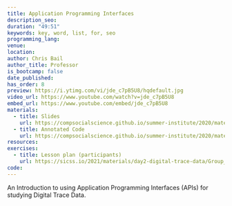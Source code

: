 ```yaml
---
title: Application Programming Interfaces
description_seo:
duration: "49:51"
keywords: key, word, list, for, seo
programming_lang:
venue:
location:
author: Chris Bail
author_title: Professor
is_bootcamp: false
date_published:
has_order: 8
preview: https://i.ytimg.com/vi/jde_c7pB5U8/hqdefault.jpg
video_url: https://www.youtube.com/watch?v=jde_c7pB5U8
embed_url: https://www.youtube.com/embed/jde_c7pB5U8
materials:
  - title: Slides
    url: https://compsocialscience.github.io/summer-institute/2020/materials/day2-digital-trace-data/apis/Rpres/APIs.html
  - title: Annotated Code
    url: https://compsocialscience.github.io/summer-institute/2020/materials/day2-digital-trace-data/apis/rmarkdown/Application_Programming_interfaces.html
resources:
exercises:
  - title: Lesson plan (participants)
    url: https://sicss.io/2021/materials/day2-digital-trace-data/Group_Exercise_Day_2.html
code:
---
```


An Introduction to using Application Programming Interfaces (APIs) for studying Digital Trace Data.

